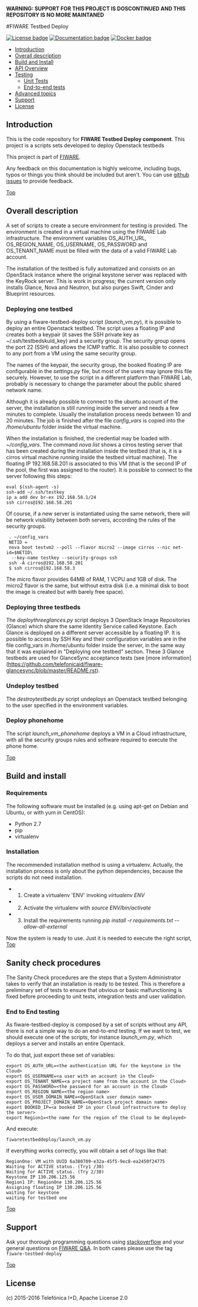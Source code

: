 **WARNING: SUPPORT FOR THIS PROJECT IS DOSCONTINUED AND THIS REPOSITORY IS NO MORE MAINTANED**

#<a name="top"></a>FIWARE Testbed Deploy

[![License badge](https://img.shields.io/badge/license-Apache_2.0-blue.svg)](LICENSE)
[![Documentation badge](https://readthedocs.org/projects/fiware-testbed-deploy/badge/?version=latest)](http://fiware-testbed-deploy.readthedocs.org/en/latest/?badge=latest)
[![Docker badge](https://img.shields.io/docker/pulls/fiware/fiware-testbed-deploy.svg)](https://hub.docker.com/r/fiware/deploy-one-testbed/)

* [Introduction](#introduction)
* [Overall description](#overall-description)
* [Build and Install](#build-and-install)
* [API Overview](#api-overview)
* [Testing](#testing)
    * [Unit Tests](#unit-tests)
    * [End-to-end tests](#end-to-end-tests)
* [Advanced topics](#advanced-topics)
* [Support](#support)
* [License](#license)


## Introduction

This is the code repository for **FIWARE Testbed Deploy component**. This project is a scripts sets developed to deploy Openstack testbeds

This project is part of [FIWARE](http://www.fiware.org).

Any feedback on this documentation is highly welcome, including bugs, typos
or things you think should be included but aren't. You can use [github issues](https://github.com/telefonicaid/fiware-testbed-deploy/issues/new) to provide feedback.

[Top](#top)

## Overall description
A set of scripts to create a secure environment for testing is provided. The
environment is created in a virtual machine using the FIWARE Lab infrastructure.
The environment variables OS_AUTH_URL, OS_REGION_NAME, OS_USERNAME, OS_PASSWORD
and OS_TENANT_NAME must be filled with the data of a valid FIWARE Lab account.

The installation of the testbed is fully automatized and consists on an OpenStack
instance where the original keystone server was replaced with the KeyRock server.
This is work in progress; the current version only installs Glance, Nova and Neutron,
but also purges Swift, Cinder and Blueprint resources.

### Deploying one testbed
By using a fiware-testbed-deploy script (*launch_vm.py*), it is possible to deploy an entire Openstack testbed.
The script uses a floating IP and creates both a keypair (it saves the SSH private key as
~/.ssh/testbedskuld_key) and a security group. The security group opens
the port 22 (SSH) and allows the ICMP traffic. It is also possible to connect
to any port from a VM using the same security group.

The names of the keypair, the security group, the booked floating IP are configurable in
the *settings.py* file, but most of the users may
ignore this file securely. However, to use the script in a different platform
than FIWARE Lab, probably is necessary to change the parameter about the
public shared network name.

Although it is already possible to connect to the ubuntu account of the server, the installation is still running
inside the server and needs a few minutes to complete. Usually the installation
process needs between 10 and 20 minutes. The job is finished after the file
*config_vars* is copied into the */home/ubuntu* folder inside the virtual machine.

When the installation is finished, the credential may be loaded with *. ~/config_vars*.
The command *nova list* shows a cirros testing server that has been created during the installation
inside the testbed (that is, it is a cirros virtual machine running inside the testbed
virtual machine). The floating IP 192.168.58.201 is associated to this
VM (that is the second IP of the pool, the first was assigned to the router). It is
possible to connect to the server following this steps:

    eval $(ssh-agent -s)
    ssh-add ~/.ssh/testkey
    ip a add dev br-ex 192.168.58.1/24
    ssh cirros@192.168.58.201

Of course, if a new server is instantiated using the same network, there will
be network visibility between both servers, according the rules of the
security groups.

     . ~/config_vars
     NETID =
     nova boot testvm2 --poll --flavor micro2 --image cirros --nic net-id=$NETID\
      --key-name testkey --security-groups ssh
     ssh -A cirros@192.168.58.201
     $ ssh cirros@192.168.58.3

The micro flavor provides 64MB of RAM, 1 VCPU and 1GB of disk. The micro2 flavor is the
same, but without extra disk (i.e. a minimal disk to boot the image is created
but with barely free space).

### Deploying three testbeds

The *deploythreeglances.py* script deploys 3 OpenStack Image Repositories (Glance) which share the same
Identity Service called Keystone. Each Glance is deployed on a different server accessible by a floating IP.
It is possible to access by SSH Key and their configuration variables are in the file config_vars in
/home/ubuntu folder inside the server, in the same way that it was explained in "Deploying one testbed"
section. These 3 Glance testbeds are used for GlanceSync acceptance tests (see [more information] (https://github.com/telefonicaid/fiware-glancesync/blob/master/README.rst).

### Undeploy testbed
The *destroytestbeds.py* script undeploys an Openstack testbed belonging to the user specified in the environment variables.

### Deploy phonehome
The script *launch_vm_phonehome* deploys a VM in a Cloud infrastructure, with all the security groups rules and software required
to execute the phone home.

[Top](#top)

## Build and install

### Requirements

The following software must be installed (e.g. using apt-get on Debian and Ubuntu,
or with yum in CentOS):

- Python 2.7
- pip
- virtualenv

### Installation

The recommended installation method is using a virtualenv. Actually, the installation
process is only about the python dependencies, because the scripts do not need
installation.

- 1. Create a virtualenv 'ENV' invoking *virtualenv ENV*
- 2. Activate the virtualenv with *source ENV/bin/activate*
- 3. Install the requirements running *pip install -r requirements.txt
   --allow-all-external*

Now the system is ready to use. Just it is needed to execute the right script,
[Top](#top)

## Sanity check procedures

The Sanity Check procedures are the steps that a System Administrator
takes to verify that an installation is ready to be tested. This is
therefore a preliminary set of tests to ensure that obvious or basic
malfunctioning is fixed before proceeding to unit tests, integration
tests and user validation.

### End to End testing

As fiware-testbed-deploy is composed by a set of scripts without any API, there
is not a simple way to do an end-to-end testing. If we want to test, we should execute
one of the scripts, for instance *launch_vm.py*, which deploys a server and installs an entire
Opentack.

To do that, just export these set of variables:

    export OS_AUTH_URL=<the authentication URL for the keystone in the Cloud>
    export OS_USERNAME=<a user with an account in the Cloud>
    export OS_TENANT_NAME=<a project name from the account in the Cloud>
    export OS_PASSWORD=<the password for an account in the Cloud>
    export OS_REGION_NAME=<the region name>
    export OS_USER_DOMAIN_NAME=<OpenStack user domain name>
    export OS_PROJECT_DOMAIN_NAME=<OpenStack project domain name>
    export BOOKED_IP=<a booked IP in your Cloud infrastructure to deploy the server>
    export Region1=<the name for the region of the Cloud to be deployed>

And execute:

    fiwaretestbeddeploy/launch_vm.py

If everything works correctly, you will obtain a set of logs like that:

    RegionOne: VM with UUID 6a380709-e32a-45f5-9ec8-ea2450f24775
    Waiting for ACTIVE status. (Try1 /30)
    Waiting for ACTIVE status. (Try 2/30)
    Keystone IP 130.206.125.56
    Region1 IP: RegionOne 130.206.125.56
    Assigning floating IP 130.206.125.56
    waiting for keystone
    waiting for testbed one

[Top](#top)

## Support

Ask your thorough programming questions using [stackoverflow](http://stackoverflow.com/questions/ask)
and your general questions on [FIWARE Q&A](https://ask.fiware.org). In both cases please use the tag `fiware-testbed-deploy`

[Top](#top)

## License

\(c) 2015-2016 Telefónica I+D, Apache License 2.0
